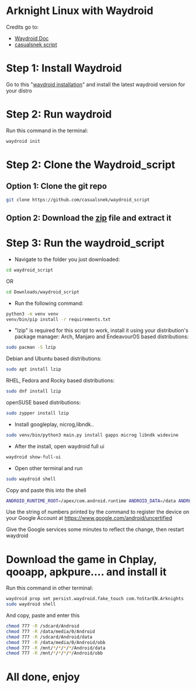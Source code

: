# Arknight Linux with Waydroid
Credits go to: 
- [Waydroid Doc](https://docs.waydro.id/)
- [casualsnek script](https://github.com/casualsnek/waydroid_script)

# Step 1: Install Waydroid

Go to this "[waydroid installation](https://docs.waydro.id/usage/install-on-desktops)" and install the latest waydroid version for your distro

# Step 2: Run waydroid

Run this command in the terminal:

```bash
waydroid init
```

# Step 2: Clone the Waydroid_script

## Option 1: Clone the git repo

```bash
git clone https://github.com/casualsnek/waydroid_script
```

## Option 2: Download the [zip](https://github.com/casualsnek/waydroid_script) file and extract it

# Step 3: Run the waydroid_script

- Navigate to the folder you just downloaded:
```bash
cd waydroid_script
```
OR
```bash
cd Downloads/waydroid_script
```
- Run the following command:
```bash
python3 -m venv venv
venv/bin/pip install -r requirements.txt
```
- "lzip" is required for this script to work, install it using your distribution's package manager:
Arch, Manjaro and EndeavourOS based distributions:
```bash
sudo pacman -S lzip
```
Debian and Ubuntu based distributions:
```bash
sudo apt install lzip
```
RHEL, Fedora and Rocky based distributions:
```bash
sudo dnf install lzip
```
openSUSE based distributions:
```bash
sudo zypper install lzip
```
- Install googleplay, nicrog,libndk..
```bash
sudo venv/bin/python3 main.py install gapps microg libndk widevine
```
- After the install, open waydroid full ui
```bash
waydroid show-full-ui
```
- Open other terminal and run
```bash
sudo waydroid shell
```
Copy and paste this into the shell
```bash
ANDROID_RUNTIME_ROOT=/apex/com.android.runtime ANDROID_DATA=/data ANDROID_TZDATA_ROOT=/apex/com.android.tzdata ANDROID_I18N_ROOT=/apex/com.android.i18n sqlite3 /data/data/com.google.android.gsf/databases/gservices.db "select * from main where name = \"android_id\";"
```
Use the string of numbers printed by the command to register the device on your Google Account at https://www.google.com/android/uncertified

Give the Google services some minutes to reflect the change, then restart waydroid

# Download the game in Chplay, qooapp, apkpure.... and install it
Run this command in other terminal:
```bash
waydroid prop set persist.waydroid.fake_touch com.YoStarEN.Arknights
sudo waydroid shell
```
And copy, paste and enter this
```bash
chmod 777 -R /sdcard/Android
chmod 777 -R /data/media/0/Android 
chmod 777 -R /sdcard/Android/data
chmod 777 -R /data/media/0/Android/obb 
chmod 777 -R /mnt/*/*/*/*/Android/data
chmod 777 -R /mnt/*/*/*/*/Android/obb
```
# All done, enjoy
